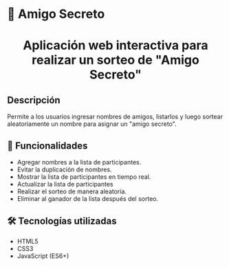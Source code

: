 # 🎁 Amigo Secreto

<h1 align="center">Aplicación web interactiva para realizar un sorteo de "Amigo Secreto"</h1>

<div>
  <h2>Descripción</h2>
  <p>
    Permite a los usuarios ingresar nombres de amigos, listarlos y luego sortear aleatoriamente un nombre para asignar un "amigo secreto".
  </p>
</div>

## 🚀 Funcionalidades
<ul>
  <li>Agregar nombres a la lista de participantes.</li>
  <li>Evitar la duplicación de nombres.</li>
  <li>Mostrar la lista de participantes en tiempo real.</li>
  <li>Actualizar la lista de participantes</li>
  <li>Realizar el sorteo de manera aleatoria.</li>
  <li>Eliminar al ganador de la lista después del sorteo.</li>
</ul>

## 🛠️ Tecnologías utilizadas
- HTML5
- CSS3
- JavaScript (ES6+)
